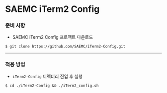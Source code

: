 # SAEMC iTerm2 Config

### 준비 사항

- SAEMC iTerm2 Config 프로젝트 다운로드
```
$ git clone https://github.com/SAEMC/iTerm2-Config.git
```

---

### 적용 방법

- `iTerm2-Config` 디렉터리 진입 후 실행
```
$ cd ./iTerm2-Config && ./iTerm2_config.sh
```

<br/>
